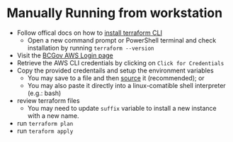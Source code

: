 # Manually Running from workstation
* Follow offical docs on how to [install terraform CLI](https://learn.hashicorp.com/tutorials/terraform/install-cli)
    * Open a new command prompt or PowerShell terminal and check installation by running `terraform --version`
* Visit the [BCGov AWS Login page](https://oidc.gov.bc.ca/auth/realms/umafubc9/protocol/saml/clients/amazon-aws)
* Retrieve the AWS CLI credentials by clicking on `Click for Credentials`
* Copy the provided credentails and setup the environment variables
    * You may save to a file and then [source](https://stackoverflow.com/a/19331521) it (recommended); or
    * You may also paste it directly into a linux-comatible shell interpreter (e.g.: bash)
* review terraform files
    * You may need to update `suffix` variable to install a new instance with a new name.
* run `terraform plan`
* run `teraform apply`
